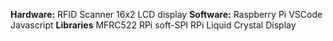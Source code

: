 **Hardware:**
RFID Scanner
16x2 LCD display
**Software:**
Raspberry Pi
VSCode
Javascript
**Libraries**
MFRC522
RPi soft-SPI
RPi Liquid Crystal Display
